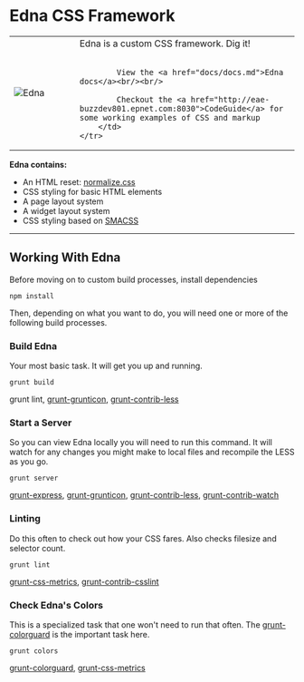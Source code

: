 # Edna CSS Framework

<table border="0">
	<tr>
		<td width="100">
			<img src="http://f.cl.ly/items/3K052s0y111v1g3w1C2G/sm-edna.jpg" alt="Edna" style="float:left;border:none;"/>
		</td>
		<td>
			Edna is a custom CSS framework. Dig it!<br/><br/>

			View the <a href="docs/docs.md">Edna docs</a><br/><br/>

			Checkout the <a href="http://eae-buzzdev801.epnet.com:8030">CodeGuide</a> for some working examples of CSS and markup
		</td>
	</tr>
</table>

**Edna contains:**

 - An HTML reset: [normalize.css][2]
 - CSS styling for basic HTML elements
 - A page layout system
 - A widget layout system
 - CSS styling based on [SMACSS][3]

 ---

## Working With Edna

Before moving on to custom build processes, install dependencies

```
npm install
```

Then, depending on what you want to do, you will need one or more of the following build processes.

### Build Edna

Your most basic task. It will get you up and running.

```shell
grunt build
```

grunt lint, [grunt-grunticon][4], [grunt-contrib-less][5]

### Start a Server

So you can view Edna locally you will need to run this command. It will watch for any changes you might make to local files and recompile the LESS as you go.

```shell
grunt server
```

[grunt-express][9], [grunt-grunticon][4], [grunt-contrib-less][5], [grunt-contrib-watch][8]

### Linting

Do this often to check out how your CSS fares. Also checks filesize and selector count.

```shell
grunt lint
```

[grunt-css-metrics][10], [grunt-contrib-csslint][11]

### Check Edna's Colors

This is a specialized task that one won't need to run that often. The [grunt-colorguard][6] is the important task here.

```shell
grunt colors
```

[grunt-colorguard][6], [grunt-css-metrics][7]


  [1]: http://eae-buzzdev801.epnet.com:8030
  [2]: http://necolas.github.io/normalize.css/
  [3]: http://smacss.com/
  [4]: https://github.com/filamentgroup/grunticon
  [5]: https://github.com/gruntjs/grunt-contrib-less
  [6]: https://www.npmjs.org/package/grunt-colorguard
  [7]: https://github.com/phamann/grunt-css-metrics
  [8]: https://github.com/gruntjs/grunt-contrib-watch
  [9]: https://github.com/blai/grunt-express
  [10]: https://github.com/phamann/grunt-css-metrics
  [11]: https://github.com/gruntjs/grunt-contrib-csslint
  [12]: docs/docs.md
